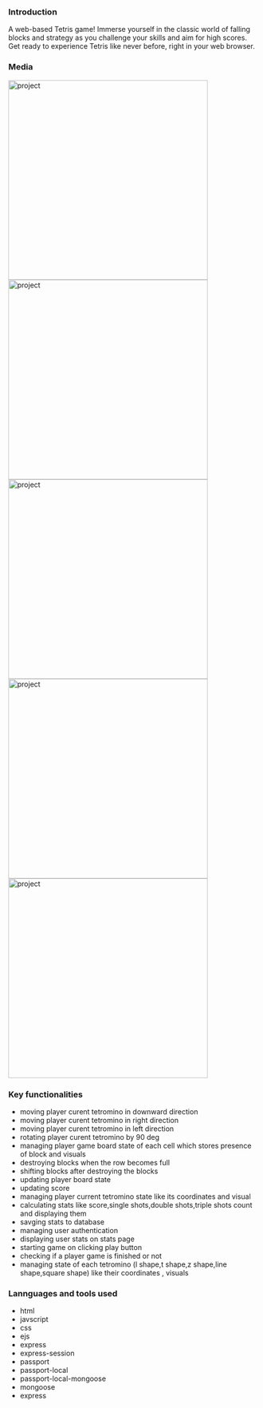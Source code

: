                             
 <h3>Introduction</h3>  
 <p> A web-based Tetris game! Immerse yourself in the classic world of falling blocks and strategy as you challenge your skills and aim for high scores. Get ready to experience Tetris 
    like never before, right in your web browser.</p>
     <h3>Media</h3>  
   <div>
       <img width="400" src="https://res.cloudinary.com/diwrxz82u/image/upload/v1705344538/tetris-1.0/one_uyrrfk.png" alt="project">
    
<img   width="400" src="https://res.cloudinary.com/diwrxz82u/image/upload/v1705344540/tetris-1.0/two_ygxhx1.png" alt="project">
 
<img  width="400" src="https://res.cloudinary.com/diwrxz82u/image/upload/v1705344541/tetris-1.0/three_bdfoxu.png" alt="project">
    
<img  width="400" src="https://res.cloudinary.com/diwrxz82u/image/upload/v1705344543/tetris-1.0/four_hhflqb.png" alt="project">
      
<img  width="400" src="https://res.cloudinary.com/diwrxz82u/image/upload/v1705344545/tetris-1.0/five_nauaek.png" alt="project">
    
   
<h3>Key functionalities</h3> 

<ul>
 <li>moving player curent tetromino in downward direction</li>
 <li>moving player curent tetromino in right direction</li>
 <li>moving player curent tetromino in left direction</li>
  <li>rotating  player curent tetromino by 90 deg</li>
 <li>managing player game board state of each cell which stores presence of block and visuals</li>
 <li>destroying blocks when the row becomes full</li>
 <li>shifting blocks after destroying the blocks</li>
 <li>updating player board state</li>
 <li>updating score</li>
 <li>managing player current tetromino state like its coordinates and visual</li>
  <li>calculating stats like score,single shots,double shots,triple shots count and displaying them</li>
  <li>savging stats to database</li>
  <li>managing user authentication</li>
  <li>displaying user stats on stats page</li>
  <li>starting game on clicking play button</li>
  <li>checking if a player game is finished or not</li>
  <li>managing state of each tetromino (l shape,t shape,z shape,line shape,square shape) like their coordinates , visuals</li>
</ul>

<h3>Lannguages and tools used</h3>
<ul>
 <li>html</li>
 <li>javscript</li>
 <li>css</li><li>ejs</li>
 <li>express</li>
 <li>express-session</li>
 <li>passport</li>
 <li>passport-local</li>
 <li>passport-local-mongoose</li>
 <li>mongoose</li>
 <li>express</li>
</ul>
